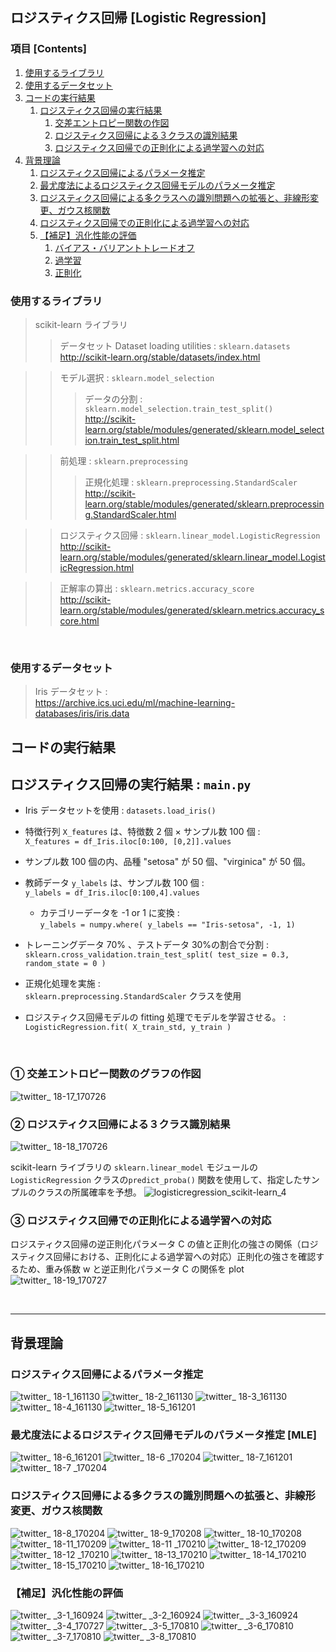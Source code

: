 ## ロジスティクス回帰 [Logistic Regression]

### 項目 [Contents]

1. [使用するライブラリ](#使用するライブラリ)
1. [使用するデータセット](#使用するデータセット)
1. [コードの実行結果](#コードの実行結果)
    1. [ロジスティクス回帰の実行結果](#ロジスティクス回帰の実行結果)
        1. [交差エントロピー関数の作図](#交差エントロピー関数の作図)
        1. [ロジスティクス回帰による３クラスの識別結果](#ロジスティクス回帰による３クラスの識別結果)
        1. [ロジスティクス回帰での正則化による過学習への対応](#ロジスティクス回帰での正則化による過学習への対応)
1. [背景理論](#背景理論)
    1. [ロジスティクス回帰によるパラメータ推定](#ロジスティクス回帰によるパラメータ推定)
    1. [最尤度法によるロジスティクス回帰モデルのパラメータ推定](#最尤度法によるロジスティクス回帰モデルのパラメータ推定)
    1. [ロジスティクス回帰による多クラスへの識別問題への拡張と、非線形変更、ガウス核関数](#ロジスティクス回帰による多クラスへの識別問題への拡張と、非線形変更、ガウス核関数)
    1. [ロジスティクス回帰での正則化による過学習への対応](#ロジスティクス回帰での正則化による過学習への対応)
    1. [【補足】汎化性能の評価](#汎化性能の評価)
        1. [バイアス・バリアントトレードオフ](#バイアス・バリアントトレードオフ)
        1. [過学習](#過学習)
        1. [正則化](#正則化)

<a name="#使用するライブラリ"></a>

### 使用するライブラリ

> scikit-learn ライブラリ </br>
>> データセット Dataset loading utilities : `sklearn.datasets`</br>
>> http://scikit-learn.org/stable/datasets/index.html </br>

>> モデル選択 : `sklearn.model_selection` </br>
>>> データの分割 : `sklearn.model_selection.train_test_split()`</br>
http://scikit-learn.org/stable/modules/generated/sklearn.model_selection.train_test_split.html</br>

>> 前処理 : `sklearn.preprocessing` </br>
>>> 正規化処理 :  `sklearn.preprocessing.StandardScaler`</br>
http://scikit-learn.org/stable/modules/generated/sklearn.preprocessing.StandardScaler.html </br>

>> ロジスティクス回帰 : `sklearn.linear_model.LogisticRegression` </br>
http://scikit-learn.org/stable/modules/generated/sklearn.linear_model.LogisticRegression.html

>> 正解率の算出 : `sklearn.metrics.accuracy_score` </br>
http://scikit-learn.org/stable/modules/generated/sklearn.metrics.accuracy_score.html </br>


</br>

<a name="#使用するデータセット"></a>

### 使用するデータセット

> Iris データセット : </br>
> https://archive.ics.uci.edu/ml/machine-learning-databases/iris/iris.data

<a name="#コードの実行結果"></a>

## コードの実行結果

<a name="#ロジスティクス回帰の実行結果"></a>

## ロジスティクス回帰の実行結果 : `main.py`

- Iris データセットを使用 : `datasets.load_iris()`

- 特徴行列 `X_features` は、特徴数 2 個 × サンプル数 100 個 :</br> `X_features = df_Iris.iloc[0:100, [0,2]].values`
- サンプル数 100 個の内、品種 "setosa" が 50 個、"virginica" が 50 個。
- 教師データ `y_labels` は、サンプル数 100 個 : </br >`y_labels = df_Iris.iloc[0:100,4].values`
    - カテゴリーデータを -1 or 1 に変換 : </br>`y_labels = numpy.where( y_labels == "Iris-setosa", -1, 1)`
- トレーニングデータ 70% 、テストデータ 30%の割合で分割 : </br>`sklearn.cross_validation.train_test_split( test_size = 0.3, random_state = 0 )`
- 正規化処理を実施 : </br> `sklearn.preprocessing.StandardScaler` クラスを使用 
- ロジスティクス回帰モデルの fitting 処理でモデルを学習させる。 :</br>
`LogisticRegression.fit( X_train_std, y_train )`

</br>

<a name="#交差エントロピー関数のグラフの作図"></a>

### ① 交差エントロピー関数のグラフの作図
![twitter_ 18-17_170726](https://user-images.githubusercontent.com/25688193/29994417-b4362356-9009-11e7-9007-dc82d1ae793e.png)

<a name="#ロジスティクス回帰による３クラス識別結果"></a>

### ② ロジスティクス回帰による３クラス識別結果
![twitter_ 18-18_170726](https://user-images.githubusercontent.com/25688193/29994419-b440a164-9009-11e7-89ff-9fdb63fb537d.png)

scikit-learn ライブラリの `sklearn.linear_model` モジュールの `LogisticRegression` クラスの`predict_proba()` 関数を使用して、指定したサンプルのクラスの所属確率を予想。
![logisticregression_scikit-learn_4](https://user-images.githubusercontent.com/25688193/28619864-725f0614-7245-11e7-8534-6c162eba8dd3.png)

<a name="#ロジスティクス回帰での正則化による過学習への対応"></a>

### ③ ロジスティクス回帰での正則化による過学習への対応
ロジスティクス回帰の逆正則化パラメータ C の値と正則化の強さの関係（ロジスティクス回帰における、正則化による過学習への対応）正則化の強さを確認するため、重み係数 w と逆正則化パラメータ C の関係を plot
![twitter_ 18-19_170727](https://user-images.githubusercontent.com/25688193/28652198-4b09b560-72c1-11e7-8053-a9e00b280ef8.png)

</br>

---

<a name="#背景理論"></a>

## 背景理論

<a name="#ロジスティクス回帰によるパラメータ推定"></a>

### ロジスティクス回帰によるパラメータ推定

![twitter_ 18-1_161130](https://user-images.githubusercontent.com/25688193/29994398-b3cb8b5e-9009-11e7-9ca3-947c8ede9407.png)
![twitter_ 18-2_161130](https://user-images.githubusercontent.com/25688193/29994397-b3ca7f84-9009-11e7-8e86-9677931b681e.png)
![twitter_ 18-3_161130](https://user-images.githubusercontent.com/25688193/29994396-b3c9dcd2-9009-11e7-8db0-c342aac2725c.png)
![twitter_ 18-4_161130](https://user-images.githubusercontent.com/25688193/29994399-b3cb73f8-9009-11e7-8f86-52d112491644.png)
![twitter_ 18-5_161201](https://user-images.githubusercontent.com/25688193/29994401-b3ceb5d6-9009-11e7-97b6-9470f10d0235.png)

<a name="#最尤度法によるロジスティクス回帰モデルのパラメータ推定"></a>

### 最尤度法によるロジスティクス回帰モデルのパラメータ推定 [MLE]
![twitter_ 18-6_161201](https://user-images.githubusercontent.com/25688193/29994400-b3cdbcf8-9009-11e7-9dba-fdaf84d592f8.png)
![twitter_ 18-6 _170204](https://user-images.githubusercontent.com/25688193/29994403-b3ed4870-9009-11e7-8432-0468dfc2b841.png)
![twitter_ 18-7_161201](https://user-images.githubusercontent.com/25688193/29994405-b3ee6e94-9009-11e7-840d-50d2a5c10aba.png)
![twitter_ 18-7 _170204](https://user-images.githubusercontent.com/25688193/29994406-b3efd13a-9009-11e7-817d-6f0d5373f178.png)

<a name="#ロジスティクス回帰による多クラスの識別問題への拡張と、非線形変更、ガウス核関数"></a>

### ロジスティクス回帰による多クラスの識別問題への拡張と、非線形変更、ガウス核関数
![twitter_ 18-8_170204](https://user-images.githubusercontent.com/25688193/29994404-b3ee8d34-9009-11e7-8866-675b5083222e.png)
![twitter_ 18-9_170208](https://user-images.githubusercontent.com/25688193/29994407-b3f1c864-9009-11e7-8b50-b0da25938bc7.png)
![twitter_ 18-10_170208](https://user-images.githubusercontent.com/25688193/29994408-b3f4b9ac-9009-11e7-8d49-e639ecadc702.png)
![twitter_ 18-11_170209](https://user-images.githubusercontent.com/25688193/29994410-b4128f40-9009-11e7-8cd9-27f9f29d1be3.png)
![twitter_ 18-11 _170210](https://user-images.githubusercontent.com/25688193/29994409-b410782c-9009-11e7-9cc6-743895e9af2a.png)
![twitter_ 18-12_170209](https://user-images.githubusercontent.com/25688193/29994411-b413263a-9009-11e7-990b-8ac7a180ecba.png)
![twitter_ 18-12 _170210](https://user-images.githubusercontent.com/25688193/29994413-b4180088-9009-11e7-9020-33405676bbee.png)
![twitter_ 18-13_170210](https://user-images.githubusercontent.com/25688193/29994412-b416731c-9009-11e7-88fc-43309099b794.png)
![twitter_ 18-14_170210](https://user-images.githubusercontent.com/25688193/29994414-b41e7fa8-9009-11e7-8333-56962c5a82b8.png)
![twitter_ 18-15_170210](https://user-images.githubusercontent.com/25688193/29994415-b432a4ec-9009-11e7-8bf2-cd7cdd0f42e1.png)
![twitter_ 18-16_170210](https://user-images.githubusercontent.com/25688193/29994416-b4360ca4-9009-11e7-8470-a16e8f0c648d.png)

<a name="#汎化性能の評価"></a>

### 【補足】汎化性能の評価

![twitter_ _3-1_160924](https://user-images.githubusercontent.com/25688193/29994477-179abe2e-900b-11e7-99ac-0691ba52e2d2.png)
![twitter_ _3-2_160924](https://user-images.githubusercontent.com/25688193/29994475-179a835a-900b-11e7-8e20-d2f893d340f7.png)
![twitter_ _3-3_160924](https://user-images.githubusercontent.com/25688193/29994473-1799ebf2-900b-11e7-882e-fe29fb378f72.png)
![twitter_ _3-4_170727](https://user-images.githubusercontent.com/25688193/29994474-179a4d40-900b-11e7-98d9-0ab3825217ba.png)
![twitter_ _3-5_170810](https://user-images.githubusercontent.com/25688193/29994478-179b2116-900b-11e7-80cf-513939ff6822.png)
![twitter_ _3-6_170810](https://user-images.githubusercontent.com/25688193/29994476-179aaa60-900b-11e7-9d72-397ddf43eb9e.png)
![twitter_ _3-7_170810](https://user-images.githubusercontent.com/25688193/29994479-17bc86c6-900b-11e7-93b6-d5e1c56b8e48.png)
![twitter_ _3-8_170810](https://user-images.githubusercontent.com/25688193/29994480-17bcad68-900b-11e7-9e60-4a1bc9494a27.png)

